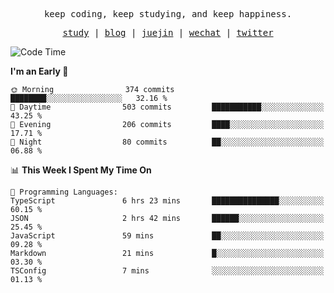 <p align="center">
  <samp>
    <span>keep coding, keep studying, and keep happiness.</span>
  </samp>
</p>

<p align="center">
  <samp>
    <a href="https://github.com/ouduidui/fe-study">study</a> |
    <a href="https://deweyou.me">blog</a>  |
    <a href="https://juejin.cn/user/4309700183594366">juejin</a> |
    <a href="https://user-images.githubusercontent.com/54696834/165071004-6509e3f2-90c3-448c-9d92-3da42b0c2021.jpeg">wechat</a> |
    <a href="https://twitter.com/ouduidui">twitter</a>
  </samp>
</p>

<!--START_SECTION:waka-->
![Code Time](http://img.shields.io/badge/Code%20Time-3%2C311%20hrs%2053%20mins-blue)

**I'm an Early 🐤** 

```text
🌞 Morning                374 commits         ████████░░░░░░░░░░░░░░░░░   32.16 % 
🌆 Daytime                503 commits         ███████████░░░░░░░░░░░░░░   43.25 % 
🌃 Evening                206 commits         ████░░░░░░░░░░░░░░░░░░░░░   17.71 % 
🌙 Night                  80 commits          ██░░░░░░░░░░░░░░░░░░░░░░░   06.88 % 
```


📊 **This Week I Spent My Time On** 

```text
💬 Programming Languages: 
TypeScript               6 hrs 23 mins       ███████████████░░░░░░░░░░   60.15 % 
JSON                     2 hrs 42 mins       ██████░░░░░░░░░░░░░░░░░░░   25.45 % 
JavaScript               59 mins             ██░░░░░░░░░░░░░░░░░░░░░░░   09.28 % 
Markdown                 21 mins             █░░░░░░░░░░░░░░░░░░░░░░░░   03.30 % 
TSConfig                 7 mins              ░░░░░░░░░░░░░░░░░░░░░░░░░   01.13 % 
```


<!--END_SECTION:waka-->
